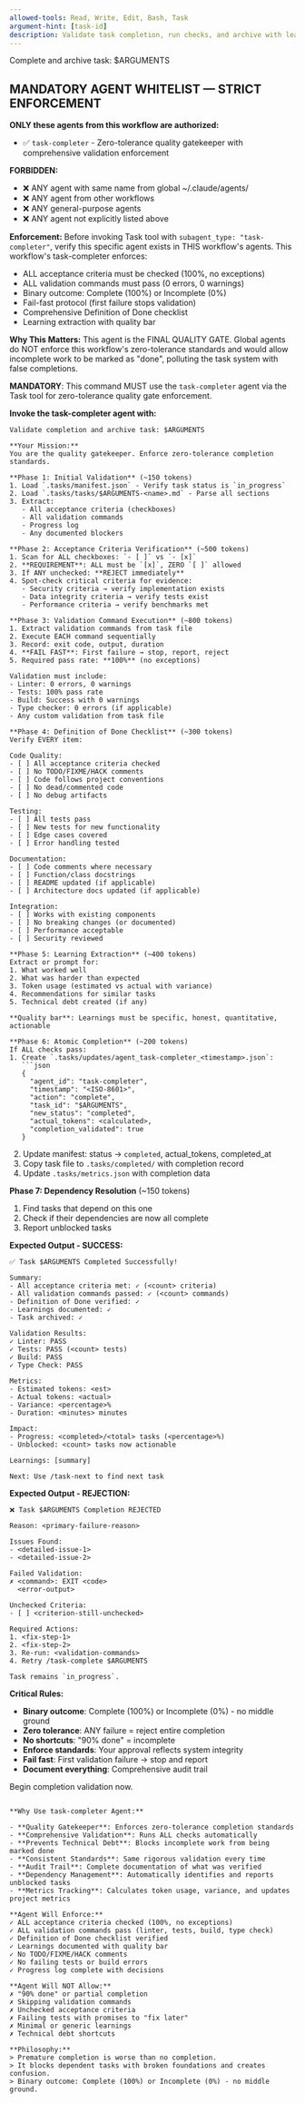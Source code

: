 ```yaml
---
allowed-tools: Read, Write, Edit, Bash, Task
argument-hint: [task-id]
description: Validate task completion, run checks, and archive with learnings
---
```


Complete and archive task: $ARGUMENTS

## MANDATORY AGENT WHITELIST — STRICT ENFORCEMENT

**ONLY these agents from this workflow are authorized:**

- ✅ `task-completer` - Zero-tolerance quality gatekeeper with comprehensive validation enforcement

**FORBIDDEN:**
- ❌ ANY agent with same name from global ~/.claude/agents/
- ❌ ANY agent from other workflows
- ❌ ANY general-purpose agents
- ❌ ANY agent not explicitly listed above

**Enforcement:**
Before invoking Task tool with `subagent_type: "task-completer"`, verify this specific agent exists in THIS workflow's agents.
This workflow's task-completer enforces:
- ALL acceptance criteria must be checked (100%, no exceptions)
- ALL validation commands must pass (0 errors, 0 warnings)
- Binary outcome: Complete (100%) or Incomplete (0%)
- Fail-fast protocol (first failure stops validation)
- Comprehensive Definition of Done checklist
- Learning extraction with quality bar

**Why This Matters:**
This agent is the FINAL QUALITY GATE. Global agents do NOT enforce this workflow's zero-tolerance standards and would allow incomplete work to be marked as "done", polluting the task system with false completions.

**MANDATORY**: This command MUST use the `task-completer` agent via the Task tool for zero-tolerance quality gate enforcement.

**Invoke the task-completer agent with:**

```
Validate completion and archive task: $ARGUMENTS

**Your Mission:**
You are the quality gatekeeper. Enforce zero-tolerance completion standards.

**Phase 1: Initial Validation** (~150 tokens)
1. Load `.tasks/manifest.json` - Verify task status is `in_progress`
2. Load `.tasks/tasks/$ARGUMENTS-<name>.md` - Parse all sections
3. Extract:
   - All acceptance criteria (checkboxes)
   - All validation commands
   - Progress log
   - Any documented blockers

**Phase 2: Acceptance Criteria Verification** (~500 tokens)
1. Scan for ALL checkboxes: `- [ ]` vs `- [x]`
2. **REQUIREMENT**: ALL must be `[x]`, ZERO `[ ]` allowed
3. If ANY unchecked: **REJECT immediately**
4. Spot-check critical criteria for evidence:
   - Security criteria → verify implementation exists
   - Data integrity criteria → verify tests exist
   - Performance criteria → verify benchmarks met

**Phase 3: Validation Command Execution** (~800 tokens)
1. Extract validation commands from task file
2. Execute EACH command sequentially
3. Record: exit code, output, duration
4. **FAIL FAST**: First failure → stop, report, reject
5. Required pass rate: **100%** (no exceptions)

Validation must include:
- Linter: 0 errors, 0 warnings
- Tests: 100% pass rate
- Build: Success with 0 warnings
- Type checker: 0 errors (if applicable)
- Any custom validation from task file

**Phase 4: Definition of Done Checklist** (~300 tokens)
Verify EVERY item:

Code Quality:
- [ ] All acceptance criteria checked
- [ ] No TODO/FIXME/HACK comments
- [ ] Code follows project conventions
- [ ] No dead/commented code
- [ ] No debug artifacts

Testing:
- [ ] All tests pass
- [ ] New tests for new functionality
- [ ] Edge cases covered
- [ ] Error handling tested

Documentation:
- [ ] Code comments where necessary
- [ ] Function/class docstrings
- [ ] README updated (if applicable)
- [ ] Architecture docs updated (if applicable)

Integration:
- [ ] Works with existing components
- [ ] No breaking changes (or documented)
- [ ] Performance acceptable
- [ ] Security reviewed

**Phase 5: Learning Extraction** (~400 tokens)
Extract or prompt for:
1. What worked well
2. What was harder than expected
3. Token usage (estimated vs actual with variance)
4. Recommendations for similar tasks
5. Technical debt created (if any)

**Quality bar**: Learnings must be specific, honest, quantitative, actionable

**Phase 6: Atomic Completion** (~200 tokens)
If ALL checks pass:
1. Create `.tasks/updates/agent_task-completer_<timestamp>.json`:
   ```json
   {
     "agent_id": "task-completer",
     "timestamp": "<ISO-8601>",
     "action": "complete",
     "task_id": "$ARGUMENTS",
     "new_status": "completed",
     "actual_tokens": <calculated>,
     "completion_validated": true
   }
   ```
2. Update manifest: status → `completed`, actual_tokens, completed_at
3. Copy task file to `.tasks/completed/` with completion record
4. Update `.tasks/metrics.json` with completion data

**Phase 7: Dependency Resolution** (~150 tokens)
1. Find tasks that depend on this one
2. Check if their dependencies are now all complete
3. Report unblocked tasks

**Expected Output - SUCCESS:**
```
✅ Task $ARGUMENTS Completed Successfully!

Summary:
- All acceptance criteria met: ✓ (<count> criteria)
- All validation commands passed: ✓ (<count> commands)
- Definition of Done verified: ✓
- Learnings documented: ✓
- Task archived: ✓

Validation Results:
✓ Linter: PASS
✓ Tests: PASS (<count> tests)
✓ Build: PASS
✓ Type Check: PASS

Metrics:
- Estimated tokens: <est>
- Actual tokens: <actual>
- Variance: <percentage>%
- Duration: <minutes> minutes

Impact:
- Progress: <completed>/<total> tasks (<percentage>%)
- Unblocked: <count> tasks now actionable

Learnings: [summary]

Next: Use /task-next to find next task
```

**Expected Output - REJECTION:**
```
❌ Task $ARGUMENTS Completion REJECTED

Reason: <primary-failure-reason>

Issues Found:
- <detailed-issue-1>
- <detailed-issue-2>

Failed Validation:
✗ <command>: EXIT <code>
  <error-output>

Unchecked Criteria:
- [ ] <criterion-still-unchecked>

Required Actions:
1. <fix-step-1>
2. <fix-step-2>
3. Re-run: <validation-commands>
4. Retry /task-complete $ARGUMENTS

Task remains `in_progress`.
```

**Critical Rules:**
- **Binary outcome**: Complete (100%) or Incomplete (0%) - no middle ground
- **Zero tolerance**: ANY failure = reject entire completion
- **No shortcuts**: "90% done" = incomplete
- **Enforce standards**: Your approval reflects system integrity
- **Fail fast**: First validation failure → stop and report
- **Document everything**: Comprehensive audit trail

Begin completion validation now.
```

**Why Use task-completer Agent:**

- **Quality Gatekeeper**: Enforces zero-tolerance completion standards
- **Comprehensive Validation**: Runs ALL checks automatically
- **Prevents Technical Debt**: Blocks incomplete work from being marked done
- **Consistent Standards**: Same rigorous validation every time
- **Audit Trail**: Complete documentation of what was verified
- **Dependency Management**: Automatically identifies and reports unblocked tasks
- **Metrics Tracking**: Calculates token usage, variance, and updates project metrics

**Agent Will Enforce:**
✓ ALL acceptance criteria checked (100%, no exceptions)
✓ ALL validation commands pass (linter, tests, build, type check)
✓ Definition of Done checklist verified
✓ Learnings documented with quality bar
✓ No TODO/FIXME/HACK comments
✓ No failing tests or build errors
✓ Progress log complete with decisions

**Agent Will NOT Allow:**
✗ "90% done" or partial completion
✗ Skipping validation commands
✗ Unchecked acceptance criteria
✗ Failing tests with promises to "fix later"
✗ Minimal or generic learnings
✗ Technical debt shortcuts

**Philosophy:**
> Premature completion is worse than no completion.
> It blocks dependent tasks with broken foundations and creates confusion.
> Binary outcome: Complete (100%) or Incomplete (0%) - no middle ground.
